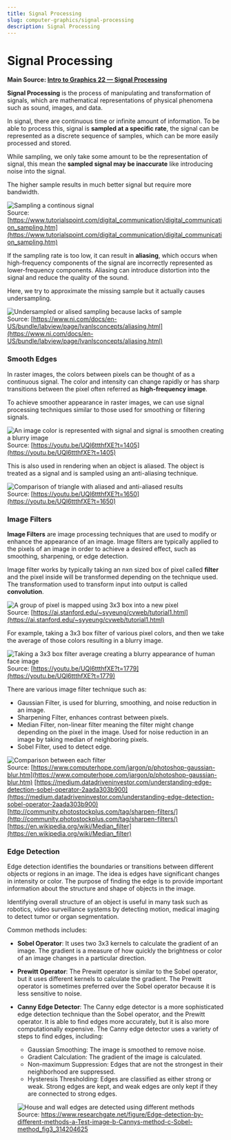 ```yaml
---
title: Signal Processing
slug: computer-graphics/signal-processing
description: Signal Processing
---
```


# Signal Processing

**Main Source: [Intro to Graphics 22 — Signal Processing](https://youtu.be/UQl6ttthfXE)**

**Signal Processing** is the process of manipulating and transformation of signals, which are mathematical representations of physical phenomena such as sound, images, and data.

In signal, there are continuous time or infinite amount of information. To be able to process this, signal is **sampled at a specific rate**, the signal can be represented as a discrete sequence of samples, which can be more easily processed and stored.

While sampling, we only take some amount to be the representation of signal, this mean the **sampled signal may be inaccurate** like introducing noise into the signal.

The higher sample results in much better signal but require more bandwidth.

![Sampling a continous signal](./sampling-continous-signal.png)  
Source: [https://www.tutorialspoint.com/digital_communication/digital_communication_sampling.htm](https://www.tutorialspoint.com/digital_communication/digital_communication_sampling.htm)

If the sampling rate is too low, it can result in **aliasing**, which occurs when high-frequency components of the signal are incorrectly represented as lower-frequency components. Aliasing can introduce distortion into the signal and reduce the quality of the sound.

Here, we try to approximate the missing sample but it actually causes undersampling.

![Undersampled or alised sampling because lacks of sample](./sampling-aslising.png)  
Source: [https://www.ni.com/docs/en-US/bundle/labview/page/lvanlsconcepts/aliasing.html](https://www.ni.com/docs/en-US/bundle/labview/page/lvanlsconcepts/aliasing.html)

### Smooth Edges

In raster images, the colors between pixels can be thought of as a continuous signal. The color and intensity can change rapidly or has sharp transitions between the pixel often referred as **high-frequency image**.

To achieve smoother appearance in raster images, we can use signal processing techniques similar to those used for smoothing or filtering signals.

![An image color is represented with signal and signal is smoothen creating a blurry image](./smooth-edges.png)  
Source: [https://youtu.be/UQl6ttthfXE?t=1405](https://youtu.be/UQl6ttthfXE?t=1405)

This is also used in rendering when an object is aliased. The object is treated as a signal and is sampled using an anti-aliasing technique.

![Comparison of triangle with aliased and anti-aliased results](./anti-aliased-sampling.png)  
Source: [https://youtu.be/UQl6ttthfXE?t=1650](https://youtu.be/UQl6ttthfXE?t=1650)

### Image Filters

**Image Filters** are image processing techniques that are used to modify or enhance the appearance of an image. Image filters are typically applied to the pixels of an image in order to achieve a desired effect, such as smoothing, sharpening, or edge detection.

Image filter works by typically taking an nxn sized box of pixel called **filter** and the pixel inside will be transformed depending on the technique used. The transformation used to transform input into output is called **convolution**.

![A group of pixel is mapped using 3x3 box into a new pixel](./image-filters.png)  
Source: [https://ai.stanford.edu/~syyeung/cvweb/tutorial1.html](https://ai.stanford.edu/~syyeung/cvweb/tutorial1.html)

For example, taking a 3x3 box filter of various pixel colors, and then we take the average of those colors resulting in a blurry image.

![Taking a 3x3 box filter average creating a blurry appearance of human face image](./blur-filters-example.png)  
Source: [https://youtu.be/UQl6ttthfXE?t=1779](https://youtu.be/UQl6ttthfXE?t=1779)

There are various image filter technique such as:

- Gaussian Filter, is used for blurring, smoothing, and noise reduction in an image.
- Sharpening Filter, enhances contrast between pixels.
- Median Filter, non-linear filter meaning the filter might change depending on the pixel in the image. Used for noise reduction in an image by taking median of neighboring pixels.
- Sobel Filter, used to detect edge.

![Comparison between each filter](./image-filters-example.png)  
Source:
[https://www.computerhope.com/jargon/p/photoshop-gaussian-blur.htm](https://www.computerhope.com/jargon/p/photoshop-gaussian-blur.htm)
[https://medium.datadriveninvestor.com/understanding-edge-detection-sobel-operator-2aada303b900](https://medium.datadriveninvestor.com/understanding-edge-detection-sobel-operator-2aada303b900)
[http://community.photostockplus.com/tag/sharpen-filters/](http://community.photostockplus.com/tag/sharpen-filters/)
[https://en.wikipedia.org/wiki/Median_filter](https://en.wikipedia.org/wiki/Median_filter)

### Edge Detection

Edge detection identifies the boundaries or transitions between different objects or regions in an image. The idea is edges have significant changes in intensity or color. The purpose of finding the edge is to provide important information about the structure and shape of objects in the image.

Identifying overall structure of an object is useful in many task such as robotics, video surveillance systems by detecting motion, medical imaging to detect tumor or organ segmentation.

Common methods includes:

- **Sobel Operator**: It uses two 3x3 kernels to calculate the gradient of an image. The gradient is a measure of how quickly the brightness or color of an image changes in a particular direction.
- **Prewitt Operator**: The Prewitt operator is similar to the Sobel operator, but it uses different kernels to calculate the gradient. The Prewitt operator is sometimes preferred over the Sobel operator because it is less sensitive to noise.
- **Canny Edge Detector**: The Canny edge detector is a more sophisticated edge detection technique than the Sobel operator, and the Prewitt operator. It is able to find edges more accurately, but it is also more computationally expensive. The Canny edge detector uses a variety of steps to find edges, including:
  - Gaussian Smoothing: The image is smoothed to remove noise.
  - Gradient Calculation: The gradient of the image is calculated.
  - Non-maximum Suppression: Edges that are not the strongest in their neighborhood are suppressed.
  - Hysteresis Thresholding: Edges are classified as either strong or weak. Strong edges are kept, and weak edges are only kept if they are connected to strong edges.

  ![House and wall edges are detected using different methods](./edge-detection.jpeg)  
  Source: https://www.researchgate.net/figure/Edge-detection-by-different-methods-a-Test-image-b-Cannys-method-c-Sobel-method_fig3_314204625

